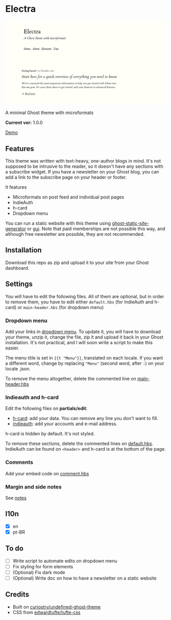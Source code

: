 # Electra

![Image preview](assets/preview.png)

A minimal Ghost theme with microformats

**Current ver:** 1.0.0

[Demo](https://electra.netlify.app)

## Features

This theme was written with text-heavy, one-author blogs in mind. It's not supposed to be intrusive to the reader, so it doesn't have any sections with a subscribe widget. If you have a newsletter on your Ghost blog, you can add a link to the subscribe page on your header or footer.

It features

- Microformats on post feed and individual post pages
- IndieAuth
- h-card
- Dropdown menu

You can run a static website with this theme using [ghost-static-site-generator](https://github.com/Fried-Chicken/ghost-static-site-generator) or [gui](https://github.com/huangyuzhang/gui/). Note that paid memberships are not possible this way, and although free newsletter are possible, they are not recommended.

## Installation

Download this repo as zip and upload it to your site from your Ghost dashboard.

## Settings

You will have to edit the following files. All of them are optional, but in order to remove them, you have to edit either `default.hbs` (for IndieAuth and h-card) or `main-header.hbs` (for dropdown menu)

### Dropdown menu

Add your links in [dropdown menu](partials/edit/dropdown.hbs). To update it, you will have to download your theme, unzip it, change the file, zip it and upload it back in your Ghost installation. It's not practical, and I will soon write a script to make this easier.

The menu title is set in `{{t "Menu"}}`, translated on each locale. If you want a different word, change by replacing `"Menu"` (second word, after `:`) on your locale .json.

To remove the menu altogether, delete the commented line on [main-header.hbs](main-header.hbs)

### Indieauth and h-card

Edit the following files on **partials/edit**:

- [h-card](partials/edit/hcard.hbs): add your data. You can remove any line you don't want to fill.
- [indieauth](partials/edit/indieauth.hbs): add your accounts and e-mail address.

h-card is hidden by default. It's not styled.

To remove these sections, delete the commented lines on [default.hbs](default.hbs). IndieAuth can be found on `<header>` and h-card is at the bottom of the page.

### Comments

Add your embed code on [comment.hbs](partials/comment.hbs)

### Margin and side notes

See [notes](snippets/notes.md)

## l10n

- [x] en
- [x] pt-BR

## To do
- [ ] Write script to automate edits on dropdown menu
- [ ] Fix styling for form elements
- [ ] \(Optional) Fix dark mode
- [ ] \(Optional) Write doc on how to have a newsletter on a static website

## Credits

- Built on [curiostry/undefined-ghost-theme](https://github.com/curiostry/undefined-ghost-theme)
- CSS from [edwardtufte/tufte-css](https://github.com/edwardtufte/tufte-css)
